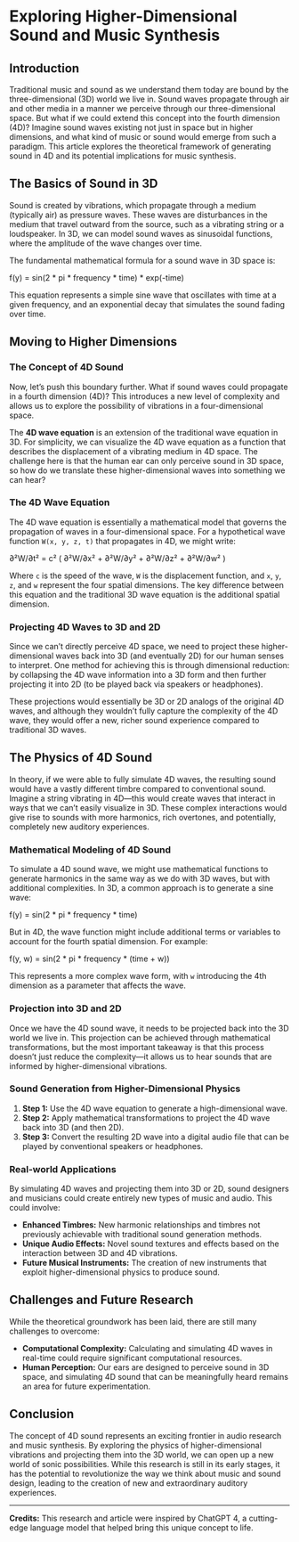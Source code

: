 # Exploring Higher-Dimensional Sound and Music Synthesis

## Introduction

Traditional music and sound as we understand them today are bound by the three-dimensional (3D) world we live in. Sound waves propagate through air and other media in a manner we perceive through our three-dimensional space. But what if we could extend this concept into the fourth dimension (4D)? Imagine sound waves existing not just in space but in higher dimensions, and what kind of music or sound would emerge from such a paradigm. This article explores the theoretical framework of generating sound in 4D and its potential implications for music synthesis.

## The Basics of Sound in 3D

Sound is created by vibrations, which propagate through a medium (typically air) as pressure waves. These waves are disturbances in the medium that travel outward from the source, such as a vibrating string or a loudspeaker. In 3D, we can model sound waves as sinusoidal functions, where the amplitude of the wave changes over time.

The fundamental mathematical formula for a sound wave in 3D space is:

f(y) = sin(2 * pi * frequency * time) * exp(-time)


This equation represents a simple sine wave that oscillates with time at a given frequency, and an exponential decay that simulates the sound fading over time.

## Moving to Higher Dimensions

### The Concept of 4D Sound

Now, let’s push this boundary further. What if sound waves could propagate in a fourth dimension (4D)? This introduces a new level of complexity and allows us to explore the possibility of vibrations in a four-dimensional space.

The **4D wave equation** is an extension of the traditional wave equation in 3D. For simplicity, we can visualize the 4D wave equation as a function that describes the displacement of a vibrating medium in 4D space. The challenge here is that the human ear can only perceive sound in 3D space, so how do we translate these higher-dimensional waves into something we can hear?

### The 4D Wave Equation

The 4D wave equation is essentially a mathematical model that governs the propagation of waves in a four-dimensional space. For a hypothetical wave function `W(x, y, z, t)` that propagates in 4D, we might write:

∂²W/∂t² = c² ( ∂²W/∂x² + ∂²W/∂y² + ∂²W/∂z² + ∂²W/∂w² )


Where `c` is the speed of the wave, `W` is the displacement function, and `x`, `y`, `z`, and `w` represent the four spatial dimensions. The key difference between this equation and the traditional 3D wave equation is the additional spatial dimension.

### Projecting 4D Waves to 3D and 2D

Since we can’t directly perceive 4D space, we need to project these higher-dimensional waves back into 3D (and eventually 2D) for our human senses to interpret. One method for achieving this is through dimensional reduction: by collapsing the 4D wave information into a 3D form and then further projecting it into 2D (to be played back via speakers or headphones).

These projections would essentially be 3D or 2D analogs of the original 4D waves, and although they wouldn’t fully capture the complexity of the 4D wave, they would offer a new, richer sound experience compared to traditional 3D waves.

## The Physics of 4D Sound

In theory, if we were able to fully simulate 4D waves, the resulting sound would have a vastly different timbre compared to conventional sound. Imagine a string vibrating in 4D—this would create waves that interact in ways that we can’t easily visualize in 3D. These complex interactions would give rise to sounds with more harmonics, rich overtones, and potentially, completely new auditory experiences.

### Mathematical Modeling of 4D Sound

To simulate a 4D sound wave, we might use mathematical functions to generate harmonics in the same way as we do with 3D waves, but with additional complexities. In 3D, a common approach is to generate a sine wave:

f(y) = sin(2 * pi * frequency * time)

But in 4D, the wave function might include additional terms or variables to account for the fourth spatial dimension. For example:

f(y, w) = sin(2 * pi * frequency * (time + w))


This represents a more complex wave form, with `w` introducing the 4th dimension as a parameter that affects the wave.

### Projection into 3D and 2D

Once we have the 4D sound wave, it needs to be projected back into the 3D world we live in. This projection can be achieved through mathematical transformations, but the most important takeaway is that this process doesn’t just reduce the complexity—it allows us to hear sounds that are informed by higher-dimensional vibrations.

### Sound Generation from Higher-Dimensional Physics

1. **Step 1:** Use the 4D wave equation to generate a high-dimensional wave.
2. **Step 2:** Apply mathematical transformations to project the 4D wave back into 3D (and then 2D).
3. **Step 3:** Convert the resulting 2D wave into a digital audio file that can be played by conventional speakers or headphones.

### Real-world Applications

By simulating 4D waves and projecting them into 3D or 2D, sound designers and musicians could create entirely new types of music and audio. This could involve:

- **Enhanced Timbres:** New harmonic relationships and timbres not previously achievable with traditional sound generation methods.
- **Unique Audio Effects:** Novel sound textures and effects based on the interaction between 3D and 4D vibrations.
- **Future Musical Instruments:** The creation of new instruments that exploit higher-dimensional physics to produce sound.

## Challenges and Future Research

While the theoretical groundwork has been laid, there are still many challenges to overcome:

- **Computational Complexity:** Calculating and simulating 4D waves in real-time could require significant computational resources.
- **Human Perception:** Our ears are designed to perceive sound in 3D space, and simulating 4D sound that can be meaningfully heard remains an area for future experimentation.

## Conclusion

The concept of 4D sound represents an exciting frontier in audio research and music synthesis. By exploring the physics of higher-dimensional vibrations and projecting them into the 3D world, we can open up a new world of sonic possibilities. While this research is still in its early stages, it has the potential to revolutionize the way we think about music and sound design, leading to the creation of new and extraordinary auditory experiences.

---

**Credits:**
This research and article were inspired by ChatGPT 4, a cutting-edge language model that helped bring this unique concept to life.
